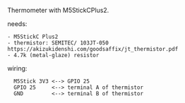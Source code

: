 Thermometer with M5StickCPlus2.

   needs:

    - M5StickC Plus2
    - thermistor: SEMITEC/ 103JT-050  https://akizukidenshi.com/goodsaffix/jt_thermistor.pdf    
    - 4.7k (metal-glaze) resistor
    
   wiring:
   
      M5Stick 3V3 <--> GPIO 25      
      GPIO 25     <--> terminal A of thermistor      
      GND         <--> terminal B of thermistor
